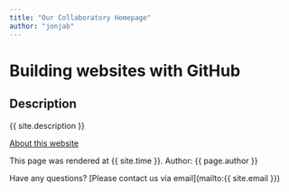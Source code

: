 ```yaml
---
title: "Our Collaboratory Homepage"
author: "jonjab"
---
```


# Building websites with GitHub

## Description
{{ site.description }}

[About this website](about.md)

This page was rendered at {{ site.time }}.
Author: {{ page.author }}

Have any questions? [Please contact us via email](mailto:{{ site.email }})

